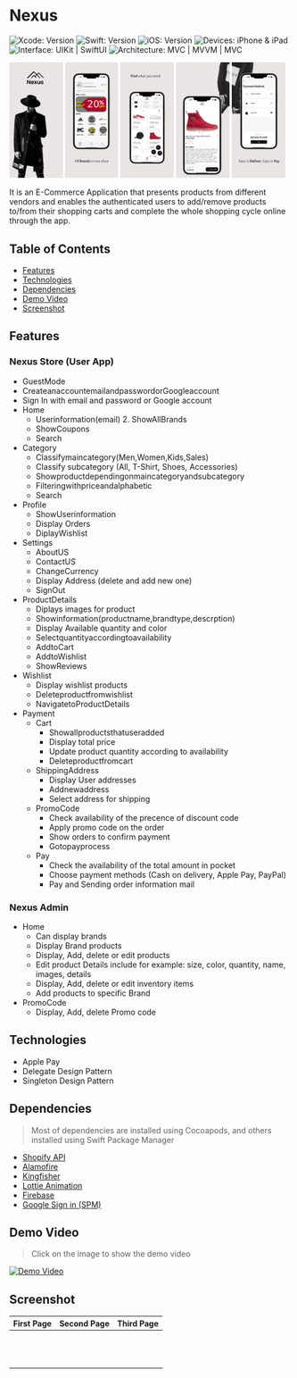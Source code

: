 # Nexus
<!-- Project Settings -->
![Xcode: Version](https://img.shields.io/badge/Xcode-14.3-lightgray?logo=Xcode)
![Swift: Version](https://img.shields.io/badge/Swift-5.8-lightgray?logo=Swift)
![iOS: Version](https://img.shields.io/badge/iOS-16.2+-lightgray) 
![Devices: iPhone & iPad](https://img.shields.io/badge/Devices-iPhone%20&%20iPad-lightgray)
![Interface: UIKit | SwiftUI](https://img.shields.io/badge/Interface-UIKit-lightgray)
![Architecture: MVC | MVVM | MVC](https://img.shields.io/badge/Architecture-MVVM-lightgray)



<!-- Main Screenshot -->
<p>
    <img src="Mockups/Hotpot 0.png" width="19%" />
    <img src="Mockups/Hotpot 1.png" width="19%" />
    <img src="Mockups/Hotpot 2.png" width="19%" />
    <img src="Mockups/Hotpot 3.png" width="19%" />
    <img src="Mockups/Hotpot 4.png" width="19%" />
</p>

<!-- Project bref -->
It is an E-Commerce Application that presents products from different vendors and enables the authenticated users to add/remove products to/from their shopping carts and complete the whole shopping cycle online through the app.



<!-- ____________________________________________________________________________ -->
## Table of Contents
 - [Features](#features)
 - [Technologies](#technologies)
 - [Dependencies](#dependencies)
 - [Demo Video](#demo-video)
 - [Screenshot](#screenshot)



<!-- ____________________________________________________________________________ -->
## Features 
### Nexus Store (User App)
- GuestMode
- CreateanaccountemailandpasswordorGoogleaccount
- Sign In with email and password or Google account
- Home
  - Userinformation(email) 2. ShowAllBrands
  - ShowCoupons
  - Search
- Category
  - Classifymaincategory(Men,Women,Kids,Sales)
  - Classify subcategory (All, T-Shirt, Shoes, Accessories)
  - Showproductdependingonmaincategoryandsubcategory
  - Filteringwithpriceandalphabetic
  - Search
- Profile
  - ShowUserinformation
  - Display Orders
  - DiplayWishlist
- Settings
  - AboutUS
  - ContactUS
  - ChangeCurrency
  - Display Address (delete and add new one)
  - SignOut
- ProductDetails
  - Diplays images for product
  - Showinformation(productname,brandtype,descrption)
  - Display Available quantity and color
  - Selectquantityaccordingtoavailability
  - AddtoCart
  - AddtoWishlist
  - ShowReviews
- Wishlist
  - Display wishlist products
  - Deleteproductfromwishlist
  - NavigatetoProductDetails
- Payment
  - Cart
    - Showallproductsthatuseradded
    - Display total price
    - Update product quantity according to availability
    - Deleteproductfromcart
  - ShippingAddress
    - Display User addresses
    - Addnewaddress
    - Select address for shipping
  - PromoCode
    - Check availability of the precence of discount code
    - Apply promo code on the order
    - Show orders to confirm payment
    - Gotopayprocess
  - Pay
    - Check the availability of the total amount in pocket
    - Choose payment methods (Cash on delivery, Apple Pay, PayPal)
    - Pay and Sending order information mail
      
### Nexus Admin 
- Home
  - Can display brands
  - Display Brand products
  - Display, Add, delete or edit products
  - Edit product Details include for example: size, color, quantity, name, images, details
  - Display, Add, delete or edit inventory items
  - Add products to specific Brand
- PromoCode
  - Display, Add, delete Promo code




<!-- ____________________________________________________________________________ -->
## Technologies

- Apple Pay
- Delegate Design Pattern
- Singleton Design Pattern



<!-- ____________________________________________________________________________ -->
## Dependencies
> Most of dependencies are installed using Cocoapods, and others installed using Swift Package Manager
- [Shopify API](https://shopify.dev/docs/api)
- [Alamofire](https://cocoapods.org/pods/Alamofire)
- [Kingfisher](https://cocoapods.org/pods/Kingfisher)
- [Lottie Animation](https://cocoapods.org/pods/lottie-ios)
- [Firebase](https://firebase.com/)
- [Google Sign in (SPM)](https://github.com/google/GoogleSignIn-iOS)

<!-- ____________________________________________________________________________ -->
## Demo Video

> Click on the image to show the demo video

<!-- Video Link -->
<a href="https://www.youtube.com/watch?v=btNdq8hYc9o">
    <!-- Video Image -->
    <img 
        src="https://img.youtube.com/vi/btNdq8hYc9o/0.jpg" 
        alt="Demo Video" 
        height="400"
    />
</a>



<!-- ____________________________________________________________________________ -->
## Screenshot

First Page | Second Page | Third Page
---------- | ----------- | ----------
![]() | ![]() | ![]()
![]() | ![]() | ![]()
![]() | ![]() | ![]()
